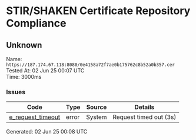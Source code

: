 # STIR/SHAKEN Certificate Repository Compliance

## Unknown

Name: `https://187.174.67.118:8080/0e4158a72f7ae0b175762c8b52a0b357.cer`\
Tested At: 02 Jun 25 00:07 UTC\
Time: 3000ms

### Issues

| Code | Type | Source | Details |
|------|------|--------|---------|
| [e_request_timeout](../../ISSUES/e_request_timeout/README.md) | error | System | Request timed out (3s) |

Generated: 02 Jun 25 00:08 UTC